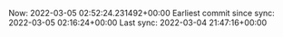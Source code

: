 Now: 2022-03-05 02:52:24.231492+00:00 Earliest commit since sync: 2022-03-05 02:16:24+00:00 Last sync: 2022-03-04 21:47:16+00:00
